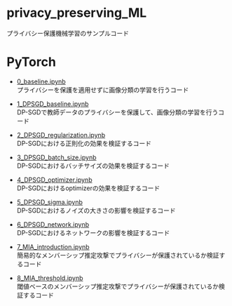 # privacy_preserving_ML
プライバシー保護機械学習のサンプルコード

# PyTorch
- [0_baseline.ipynb](https://github.com/toshi-4886/privacy_preserving_ML/blob/main/PyTorch/0_baseline.ipynb)  
プライバシーを保護を適用せずに画像分類の学習を行うコード

- [1_DPSGD_baseline.ipynb](https://github.com/toshi-4886/privacy_preserving_ML/blob/main/PyTorch/1_DPSGD_baseline.ipynb)  
DP-SGDで教師データのプライバシーを保護して、画像分類の学習を行うコード

- [2_DPSGD_regularization.ipynb](https://github.com/toshi-4886/privacy_preserving_ML/blob/main/PyTorch/2_DPSGD_regularization.ipynb)  
DP-SGDにおける正則化の効果を検証するコード  

- [3_DPSGD_batch_size.ipynb](https://github.com/toshi-4886/privacy_preserving_ML/blob/main/PyTorch/3_DPSGD_batch_size.ipynb)  
DP-SGDにおけるバッチサイズの効果を検証するコード 

- [4_DPSGD_optimizer.ipynb](https://github.com/toshi-4886/privacy_preserving_ML/blob/main/PyTorch/4_DPSGD_optimizer.ipynb)  
DP-SGDにおけるoptimizerの効果を検証するコード 

- [5_DPSGD_sigma.ipynb](https://github.com/toshi-4886/privacy_preserving_ML/blob/main/PyTorch/5_DPSGD_sigma.ipynb)  
DP-SGDにおけるノイズの大きさの影響を検証するコード 

- [6_DPSGD_network.ipynb](https://github.com/toshi-4886/privacy_preserving_ML/blob/main/PyTorch/6_DPSGD_network.ipynb)  
DP-SGDにおけるネットワークの影響を検証するコード 

- [7_MIA_introduction.ipynb](https://github.com/toshi-4886/privacy_preserving_ML/blob/main/PyTorch/7_MIA_introduction.ipynb)  
簡易的なメンバーシップ推定攻撃でプライバシーが保護されているか検証するコード 

- [8_MIA_threshold.ipynb](https://github.com/toshi-4886/privacy_preserving_ML/blob/main/PyTorch/8_MIA_threshold.ipynb)  
閾値ベースのメンバーシップ推定攻撃でプライバシーが保護されているか検証するコード 

